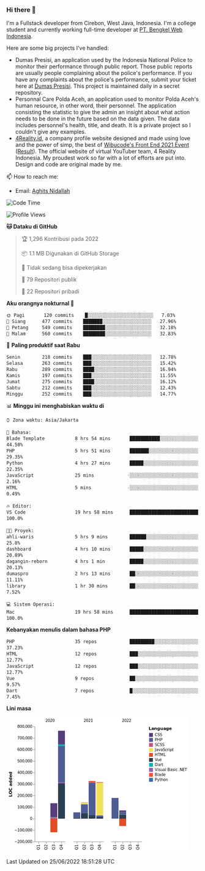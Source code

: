 ### Hi there 👋
I'm a Fullstack developer from Cirebon, West Java, Indonesia. I'm a college student and currently working full-time developer at [PT. Bengkel Web Indonesia](https://github.com/PT-Bengkel-Web-Indonesia).

Here are some big projects I've handled:
- Dumas Presisi, an application used by the Indonesia National Police to monitor their performance through public report. Those public reports are usually people complaining about the police's performance. If you have any complaints about the police's performance, submit your ticket here at [Dumas Presisi](https://dumaspresisi.polri.go.id/dumaspro). This project is maintained daily in a secret repository.
- Personnal Care Polda Aceh, an application used to monitor Polda Aceh's human resource, in other word, their personnel. The application consisting the statistic to give the admin an insight about what action needs to be done in the future based on the data given. The data includes personnel's health, title, and death. It is a private project so I couldn't give any examples.
- [4Reality.id](https://4reality.id), a company profile website designed and made using love and the power of simp, the best of [Wibucode's Front End 2021 Event](https://github.com/wibucode02/submision-event-frontend-2021) ([Result](https://github.com/wibucode02/top-5-pemenang-event-front-end-wibucode-2021)). The official website of virtual YouTuber team, 4 Reality Indonesia. My proudest work so far with a lot of efforts are put into. Design and code are original made by me.

📫 How to reach me:
- Email: [Aghits Nidallah](mailto:yourlovelydev@gmail.com)

<!--START_SECTION:waka-->
![Code Time](http://img.shields.io/badge/Code%20Time-0%20secs-blue)

![Profile Views](http://img.shields.io/badge/Profil%20dilihat-1-blue)

**🐱 Dataku di GitHub** 

> 🏆 1,296 Kontribusi pada 2022
 > 
> 📦 1.1 MB Digunakan di GitHub Storage 
 > 
> 🚫 Tidak sedang bisa dipekerjakan
 > 
> 📜 79 Repositori publik 
 > 
> 🔑 22 Repositori pribadi  
 > 
**Aku orangnya nokturnal 🦉** 

```text
🌞 Pagi       120 commits    █░░░░░░░░░░░░░░░░░░░░░░░░   7.03% 
🌆 Siang      477 commits    ███████░░░░░░░░░░░░░░░░░░   27.96% 
🌃 Petang     549 commits    ████████░░░░░░░░░░░░░░░░░   32.18% 
🌙 Malam      560 commits    ████████░░░░░░░░░░░░░░░░░   32.83%

```
📅 **Paling produktif saat Rabu** 

```text
Senin        218 commits    ███░░░░░░░░░░░░░░░░░░░░░░   12.78% 
Selasa       263 commits    ███░░░░░░░░░░░░░░░░░░░░░░   15.42% 
Rabu         289 commits    ████░░░░░░░░░░░░░░░░░░░░░   16.94% 
Kamis        197 commits    ███░░░░░░░░░░░░░░░░░░░░░░   11.55% 
Jumat        275 commits    ████░░░░░░░░░░░░░░░░░░░░░   16.12% 
Sabtu        212 commits    ███░░░░░░░░░░░░░░░░░░░░░░   12.43% 
Minggu       252 commits    ███░░░░░░░░░░░░░░░░░░░░░░   14.77%

```


📊 **Minggu ini menghabiskan waktu di** 

```text
⌚︎ Zona waktu: Asia/Jakarta

💬 Bahasa: 
Blade Template           8 hrs 54 mins       ███████████░░░░░░░░░░░░░░   44.58% 
PHP                      5 hrs 51 mins       ███████░░░░░░░░░░░░░░░░░░   29.35% 
Python                   4 hrs 27 mins       █████░░░░░░░░░░░░░░░░░░░░   22.35% 
JavaScript               25 mins             ░░░░░░░░░░░░░░░░░░░░░░░░░   2.16% 
HTML                     5 mins              ░░░░░░░░░░░░░░░░░░░░░░░░░   0.49%

🔥 Editor: 
VS Code                  19 hrs 58 mins      █████████████████████████   100.0%

🐱‍💻 Proyek: 
ahli-waris               5 hrs 9 mins        ██████░░░░░░░░░░░░░░░░░░░   25.8% 
dashboard                4 hrs 10 mins       █████░░░░░░░░░░░░░░░░░░░░   20.89% 
dagangin-reborn          4 hrs 1 min         █████░░░░░░░░░░░░░░░░░░░░   20.13% 
dumaspro                 2 hrs 13 mins       ██░░░░░░░░░░░░░░░░░░░░░░░   11.11% 
library                  1 hr 30 mins        ██░░░░░░░░░░░░░░░░░░░░░░░   7.52%

💻 Sistem Operasi: 
Mac                      19 hrs 58 mins      █████████████████████████   100.0%

```

**Kebanyakan menulis dalam bahasa PHP** 

```text
PHP                      35 repos            █████████░░░░░░░░░░░░░░░░   37.23% 
HTML                     12 repos            ███░░░░░░░░░░░░░░░░░░░░░░   12.77% 
JavaScript               12 repos            ███░░░░░░░░░░░░░░░░░░░░░░   12.77% 
Vue                      9 repos             ██░░░░░░░░░░░░░░░░░░░░░░░   9.57% 
Dart                     7 repos             █░░░░░░░░░░░░░░░░░░░░░░░░   7.45%

```


**Lini masa**

![Chart not found](https://raw.githubusercontent.com/NikarashiHatsu/NikarashiHatsu/master/charts/bar_graph.png) 


 Last Updated on 25/06/2022 18:51:28 UTC
<!--END_SECTION:waka-->
